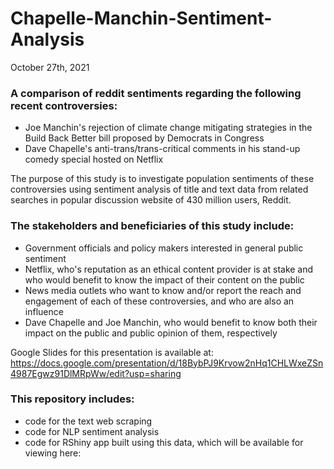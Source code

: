 # Chapelle-Manchin-Sentiment-Analysis

October 27th, 2021

### A comparison of reddit sentiments regarding the following recent controversies:  
- Joe Manchin's rejection of climate change mitigating strategies in the Build Back Better bill proposed by Democrats in Congress
- Dave Chapelle's anti-trans/trans-critical comments in his stand-up comedy special hosted on Netflix

The purpose of this study is to investigate population sentiments of these controversies 
using sentiment analysis of title and text data from related searches in
popular discussion website of 430 million users, Reddit.

### The stakeholders and beneficiaries of this study include:
- Government officials and policy makers interested in general public sentiment
- Netflix, who's reputation as an ethical content provider is at stake and 
who would benefit to know the impact of their content on the public
- News media outlets who want to know and/or report the reach and engagement 
of each of these controversies, and who are also an influence
- Dave Chapelle and Joe Manchin, who would benefit to know both 
their impact on the public and public opinion of them, respectively

Google Slides for this presentation is available at:
https://docs.google.com/presentation/d/18BybPJ9Krvow2nHq1CHLWxeZSn4987Egwz91DlMRpWw/edit?usp=sharing

### This repository includes: 
- code for the text web scraping
- code for NLP sentiment analysis
- code for RShiny app built using this data, which will be available for viewing here:
